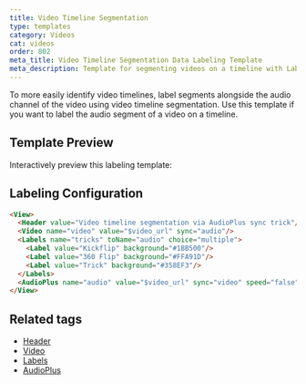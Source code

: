 ```yaml
---
title: Video Timeline Segmentation
type: templates
category: Videos
cat: videos
order: 802
meta_title: Video Timeline Segmentation Data Labeling Template
meta_description: Template for segmenting videos on a timeline with Label Studio for your machine learning and data science projects.
---
```


To more easily identify video timelines, label segments alongside the audio channel of the video using video timeline segmentation. Use this template if you want to label the audio segment of a video on a timeline. 

## Template Preview

Interactively preview this labeling template:

<div id="main-preview"></div>


## Labeling Configuration

```html
<View>
  <Header value="Video timeline segmentation via AudioPlus sync trick"/>
  <Video name="video" value="$video_url" sync="audio"/>
  <Labels name="tricks" toName="audio" choice="multiple">
    <Label value="Kickflip" background="#1BB500"/>
    <Label value="360 Flip" background="#FFA91D"/>
    <Label value="Trick" background="#358EF3"/>
  </Labels>
  <AudioPlus name="audio" value="$video_url" sync="video" speed="false"/>
</View>
```

## Related tags

- [Header](/tags/header.html)
- [Video](/tags/video.html)
- [Labels](/tags/labels.html)
- [AudioPlus](/tags/audioplus.html)
